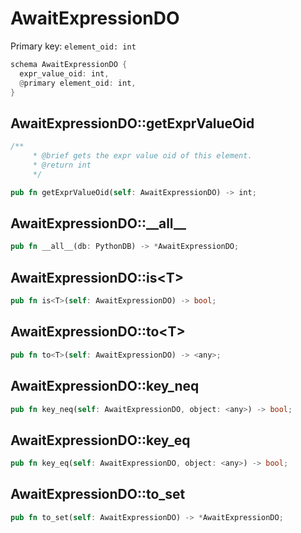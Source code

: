 # AwaitExpressionDO

Primary key: `element_oid: int`

```rust
schema AwaitExpressionDO {
  expr_value_oid: int,
  @primary element_oid: int,
}
```
## AwaitExpressionDO::getExprValueOid

```rust
/**
     * @brief gets the expr value oid of this element.
     * @return int
     */
```
```rust
pub fn getExprValueOid(self: AwaitExpressionDO) -> int;
```
## AwaitExpressionDO::\_\_all\_\_

```rust
pub fn __all__(db: PythonDB) -> *AwaitExpressionDO;
```
## AwaitExpressionDO::is\<T\>

```rust
pub fn is<T>(self: AwaitExpressionDO) -> bool;
```
## AwaitExpressionDO::to\<T\>

```rust
pub fn to<T>(self: AwaitExpressionDO) -> <any>;
```
## AwaitExpressionDO::key\_neq

```rust
pub fn key_neq(self: AwaitExpressionDO, object: <any>) -> bool;
```
## AwaitExpressionDO::key\_eq

```rust
pub fn key_eq(self: AwaitExpressionDO, object: <any>) -> bool;
```
## AwaitExpressionDO::to\_set

```rust
pub fn to_set(self: AwaitExpressionDO) -> *AwaitExpressionDO;
```
